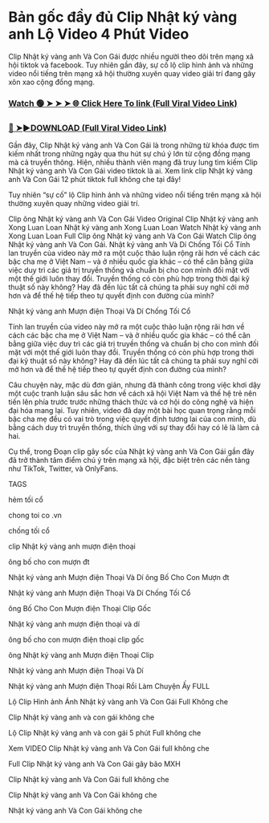 # Bản gốc đầy đủ Clip Nhật ký vàng anh Lộ Video 4 Phút Video

Clip Nhật ký vàng anh Và Con Gái được nhiều người theo dõi trên mạng xã hội tiktok và facebook. Tuy nhiên gần đây, sự cố lộ clip hình ảnh và những video nổi tiếng trên mạng xã hội thường xuyên quay video giải trí đang gây xôn xao cộng đồng mạng.


### [Watch 🟢 ➤ ➤ ➤ 🌐 Click Here To link (Full Viral Video Link)](https://cinesky.today/nhat-ky-vang-anh-video/)

### [🔴 ➤►DOWNLOAD (Full Viral Video Link)](https://cinesky.today/nhat-ky-vang-anh-video/)

Gần đây, Clip Nhật ký vàng anh Và Con Gái là trong những từ khóa được tìm kiếm nhất trong những ngày qua thu hút sự chú ý lớn từ cộng đồng mạng mà cả truyền thông. Hiện, nhiều thành viên mạng đã truy lung tìm kiếm Clip Nhật ký vàng anh Và Con Gái video tiktok là ai. Xem link clip Nhật ký vàng anh Và Con Gái 12 phút tiktok full không che tại đây!

Tuy nhiên “sự cố” lộ Clip hình ảnh và những video nổi tiếng trên mạng xã hội thường xuyên quay những video giải trí.

Clip ông Nhật ký vàng anh Và Con Gái Video Original Clip Nhật ký vàng anh Xong Luan Loan Nhật ký vàng anh Xong Luan Loan Watch Nhật ký vàng anh Xong Luan Loan Full Clip ông Nhật ký vàng anh Và Con Gái Watch Clip ông Nhật ký vàng anh Và Con Gái. Nhật ký vàng anh Và Dí Chống Tối Cổ Tính lan truyền của video này mở ra một cuộc thảo luận rộng rãi hơn về cách các bậc cha mẹ ở Việt Nam – và ở nhiều quốc gia khác – có thể cân bằng giữa việc duy trì các giá trị truyền thống và chuẩn bị cho con mình đối mặt với một thế giới luôn thay đổi. Truyền thống có còn phù hợp trong thời đại kỹ thuật số này không? Hay đã đến lúc tất cả chúng ta phải suy nghĩ cởi mở hơn và để thế hệ tiếp theo tự quyết định con đường của mình?

Nhật ký vàng anh Mượn điện Thoại Và Dí Chống Tối Cổ

Tính lan truyền của video này mở ra một cuộc thảo luận rộng rãi hơn về cách các bậc cha mẹ ở Việt Nam – và ở nhiều quốc gia khác – có thể cân bằng giữa việc duy trì các giá trị truyền thống và chuẩn bị cho con mình đối mặt với một thế giới luôn thay đổi. Truyền thống có còn phù hợp trong thời đại kỹ thuật số này không? Hay đã đến lúc tất cả chúng ta phải suy nghĩ cởi mở hơn và để thế hệ tiếp theo tự quyết định con đường của mình?

Câu chuyện này, mặc dù đơn giản, nhưng đã thành công trong việc khơi dậy một cuộc tranh luận sâu sắc hơn về cách xã hội Việt Nam và thế hệ trẻ nên tiến lên phía trước trước những thách thức và cơ hội do công nghệ và hiện đại hóa mang lại. Tuy nhiên, video đã dạy một bài học quan trọng rằng mỗi bậc cha mẹ đều có vai trò trong việc quyết định tương lai của con mình, dù bằng cách duy trì truyền thống, thích ứng với sự thay đổi hay có lẽ là làm cả hai.

Cụ thể, trong Đoạn clip gây sốc của Nhật ký vàng anh Và Con Gái gần đây đã trở thành tâm điểm chú ý trên mạng xã hội, đặc biệt trên các nền tảng như TikTok, Twitter, và OnlyFans.

TAGS

hẻm tối cổ

chong toi co .vn

chống tối cổ

clip Nhật ký vàng anh mượn điện thoại

ông bố cho con mượn đt

Nhật ký vàng anh Mượn điện Thoại Và Dí ông Bố Cho Con Mượn đt

Nhật ký vàng anh Mượn điện Thoại Và Dí Chống Tối Cổ

ông Bố Cho Con Mượn điện Thoại Clip Gốc

Nhật ký vàng anh mượn điện thoại và dí

ông bố cho con mượn điện thoại clip gốc

ông Nhật ký vàng anh Mượn điện Thoại Clip

Nhật ký vàng anh Mượn điện Thoại Và Dí

Nhật ký vàng anh Mượn điện Thoại Rồi Làm Chuyện Ấy FULL

Lộ Clip Hình ảnh Ánh Nhật ký vàng anh Và Con Gái Full Không che

Clip Nhật ký vàng anh và con gái không che

Lộ Clip Nhật ký vàng anh và con gái 5 phút Full không che

Xem VIDEO Clip Nhật ký vàng anh Và Con Gái full không che

Full Clip Nhật ký vàng anh Và Con Gái gây bão MXH

Clip Nhật ký vàng anh Và Con Gái full không che

Clip Nhật ký vàng anh Và Con Gái không che

Nhật ký vàng anh Và Con Gái không che
